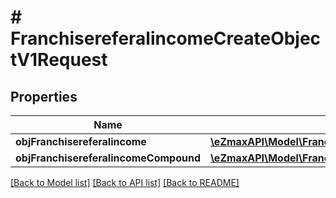 # # FranchisereferalincomeCreateObjectV1Request

## Properties

Name | Type | Description | Notes
------------ | ------------- | ------------- | -------------
**objFranchisereferalincome** | [**\eZmaxAPI\Model\FranchisereferalincomeRequest**](FranchisereferalincomeRequest.md) |  | [optional] 
**objFranchisereferalincomeCompound** | [**\eZmaxAPI\Model\FranchisereferalincomeRequestCompound**](FranchisereferalincomeRequestCompound.md) |  | [optional] 

[[Back to Model list]](../../README.md#documentation-for-models) [[Back to API list]](../../README.md#documentation-for-api-endpoints) [[Back to README]](../../README.md)


